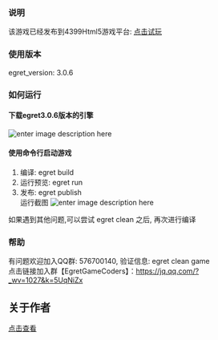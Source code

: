 ### 说明
该游戏已经发布到4399Html5游戏平台: [点击试玩](http://www.4399.com/flash/177210_3.htm) 
### 使用版本 
egret_version: 3.0.6
### 如何运行
#### 下载egret3.0.6版本的引擎 
![enter image description here](http://7xq9nm.com1.z0.glb.clouddn.com/egretSelectVersion.png)

#### 使用命令行启动游戏
1. 编译: egret build 
2. 运行预览: egret run
3. 发布: egret publish  
运行截图
![enter image description here](http://7xq9nm.com1.z0.glb.clouddn.com/egretCleanGameInit.jpg)

如果遇到其他问题,可以尝试 egret clean 之后, 再次进行编译

### 帮助 
有问题欢迎加入QQ群: 576700140, 验证信息: egret clean game     
点击链接加入群【EgretGameCoders】：https://jq.qq.com/?_wv=1027&k=5UqNiZx


## 关于作者
[点击查看](https://github.com/tidys/CocosCreatorPlugins/blob/master/ABOUTME.md)

